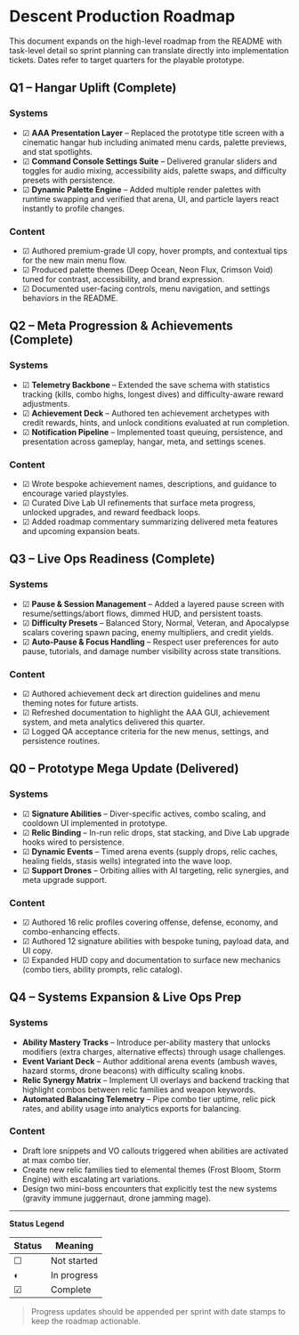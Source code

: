 # Descent Production Roadmap

This document expands on the high-level roadmap from the README with task-level detail so sprint planning can translate directly into implementation tickets. Dates refer to target quarters for the playable prototype.

## Q1 – Hangar Uplift (Complete)

### Systems
- ☑ **AAA Presentation Layer** – Replaced the prototype title screen with a cinematic hangar hub including animated menu cards, palette previews, and stat spotlights.
- ☑ **Command Console Settings Suite** – Delivered granular sliders and toggles for audio mixing, accessibility aids, palette swaps, and difficulty presets with persistence.
- ☑ **Dynamic Palette Engine** – Added multiple render palettes with runtime swapping and verified that arena, UI, and particle layers react instantly to profile changes.

### Content
- ☑ Authored premium-grade UI copy, hover prompts, and contextual tips for the new main menu flow.
- ☑ Produced palette themes (Deep Ocean, Neon Flux, Crimson Void) tuned for contrast, accessibility, and brand expression.
- ☑ Documented user-facing controls, menu navigation, and settings behaviors in the README.

## Q2 – Meta Progression & Achievements (Complete)

### Systems
- ☑ **Telemetry Backbone** – Extended the save schema with statistics tracking (kills, combo highs, longest dives) and difficulty-aware reward adjustments.
- ☑ **Achievement Deck** – Authored ten achievement archetypes with credit rewards, hints, and unlock conditions evaluated at run completion.
- ☑ **Notification Pipeline** – Implemented toast queuing, persistence, and presentation across gameplay, hangar, meta, and settings scenes.

### Content
- ☑ Wrote bespoke achievement names, descriptions, and guidance to encourage varied playstyles.
- ☑ Curated Dive Lab UI refinements that surface meta progress, unlocked upgrades, and reward feedback loops.
- ☑ Added roadmap commentary summarizing delivered meta features and upcoming expansion beats.

## Q3 – Live Ops Readiness (Complete)

### Systems
- ☑ **Pause & Session Management** – Added a layered pause screen with resume/settings/abort flows, dimmed HUD, and persistent toasts.
- ☑ **Difficulty Presets** – Balanced Story, Normal, Veteran, and Apocalypse scalars covering spawn pacing, enemy multipliers, and credit yields.
- ☑ **Auto-Pause & Focus Handling** – Respect user preferences for auto pause, tutorials, and damage number visibility across state transitions.

### Content
- ☑ Authored achievement deck art direction guidelines and menu theming notes for future artists.
- ☑ Refreshed documentation to highlight the AAA GUI, achievement system, and meta analytics delivered this quarter.
- ☑ Logged QA acceptance criteria for the new menus, settings, and persistence routines.

## Q0 – Prototype Mega Update (Delivered)

### Systems
- ☑ **Signature Abilities** – Diver-specific actives, combo scaling, and cooldown UI implemented in prototype.
- ☑ **Relic Binding** – In-run relic drops, stat stacking, and Dive Lab upgrade hooks wired to persistence.
- ☑ **Dynamic Events** – Timed arena events (supply drops, relic caches, healing fields, stasis wells) integrated into the wave loop.
- ☑ **Support Drones** – Orbiting allies with AI targeting, relic synergies, and meta upgrade support.

### Content
- ☑ Authored 16 relic profiles covering offense, defense, economy, and combo-enhancing effects.
- ☑ Authored 12 signature abilities with bespoke tuning, payload data, and UI copy.
- ☑ Expanded HUD copy and documentation to surface new mechanics (combo tiers, ability prompts, relic catalog).

## Q4 – Systems Expansion & Live Ops Prep

### Systems
- **Ability Mastery Tracks** – Introduce per-ability mastery that unlocks modifiers (extra charges, alternative effects) through usage challenges.
- **Event Variant Deck** – Author additional arena events (ambush waves, hazard storms, drone beacons) with difficulty scaling knobs.
- **Relic Synergy Matrix** – Implement UI overlays and backend tracking that highlight combos between relic families and weapon keywords.
- **Automated Balancing Telemetry** – Pipe combo tier uptime, relic pick rates, and ability usage into analytics exports for balancing.

### Content
- Draft lore snippets and VO callouts triggered when abilities are activated at max combo tier.
- Create new relic families tied to elemental themes (Frost Bloom, Storm Engine) with escalating art variations.
- Design two mini-boss encounters that explicitly test the new systems (gravity immune juggernaut, drone jamming mage).

---

**Status Legend**

| Status | Meaning |
| ------ | ------- |
| ☐ | Not started |
| ◐ | In progress |
| ☑ | Complete |

> Progress updates should be appended per sprint with date stamps to keep the roadmap actionable.

